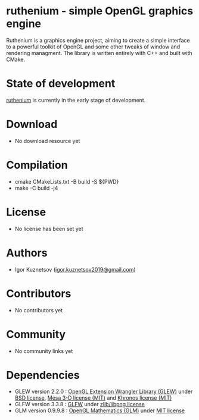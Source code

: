 # ruthenium - simple OpenGL graphics engine
Ruthenium is a graphics engine project, aiming to create a simple interface to a powerful toolkit of OpenGL and some other tweaks of window and rendering managment. The library is written entirely with C++ and built with CMake.
# State of development
[ruthenium](https://github.com/kivthe/klavier) is currently in the early stage of development.
# Download
- No download resource yet
# Compilation
- cmake CMakeLists.txt -B build -S ${PWD}
- make -C build -j4
# License
- No license has been set yet
# Authors
- Igor Kuznetsov (igor.kuznetsov2019@gmail.com)
# Contributors
- No contributors yet
# Community
- No сommunity links yet
# Dependencies
- GLEW version 2.2.0 : [OpenGL Extension Wrangler Library (GLEW)](https://glew.sourceforge.net/) under [BSD license](https://glew.sourceforge.net/glew.txt), [Mesa 3-D license (MIT)](https://glew.sourceforge.net/mesa.txt) and [Khronos license (MIT)](https://glew.sourceforge.net/khronos.txt)
- GLFW version 3.3.8 : [GLFW](https://www.glfw.org/) under [zlib/libpng license](https://www.glfw.org/license.html)
- GLM version 0.9.9.8 : [OpenGL Mathematics (GLM)](https://github.com/g-truc/glm/releases/tag/0.9.9.8) under [MIT license](https://github.com/g-truc/glm/blob/master/manual.md)
